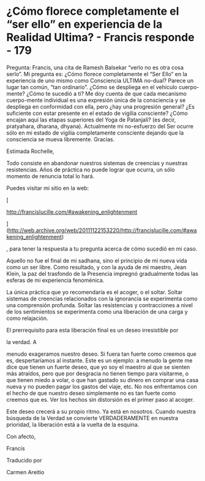# ¿Cómo florece completamente el “ser ello” en experiencia de la Realidad Ultima? - Francis responde - 179

Pregunta: Francis, una cita de Ramesh Balsekar “verlo no es otra cosa serlo”. Mi pregunta es: ¿Cómo florece completamente el “Ser Ello” en la experiencia de uno mismo como Consciencia ULTIMA no-dual? Parece un lugar tan común, “tan ordinario”. ¿Cómo se despliega en el vehículo cuerpo-mente? ¿Cómo te sucedió a ti? Me doy cuenta de que cada mecanismo cuerpo-mente individual es una expresión única de la consciencia y se despliega en conformidad con ella, pero ¿hay una progresión general? ¿Es suficiente con estar presente en el estado de vigilia consciente? ¿Cómo encajan aquí las etapas superiores del Yoga de Patanjali? (es decir, pratyahara, dharana, dhyana). Actualmente mi no-esfuerzo del Ser ocurre sólo en mi estado de vigilia completamente consciente dejando que la consciencia se mueva libremente. Gracias.

Estimada Rochelle, 

Todo consiste en abandonar nuestros sistemas de creencias y nuestras resistencias. Años de práctica no puede lograr que ocurra, un sólo momento de renuncia total lo hará.

Puedes visitar mi sitio en la web: 

[

http://francislucille.com/#awakening_enlightenment

](http://web.archive.org/web/20111122153220/http://francislucille.com/#awakening_enlightenment)

, para tener la respuesta a tu pregunta acerca de cómo sucedió en mi caso.

Aquello no fue el final de mi sadhana, sino el principio de mi nueva vida como un ser libre. Como resultado, y con la ayuda de mi maestro, Jean Klein, la paz del trasfondo de la Presencia impregnó gradualmente todas las esferas de mi experiencia fenoménica.

La única práctica que yo recomendaría es el acoger, o el soltar. Soltar sistemas de creencias relacionados con la ignorancia se experimenta como una comprensión profunda. Soltar las resistencias y contracciones a nivel de los sentimientos se experimenta como una liberación de una carga y como relajación.

El prerrequisito para esta liberación final es un deseo irresistible por 

la verdad. A

 menudo exageramos nuestro deseo. Si fuera tan fuerte como creemos que es, despertaríamos al instante. Este es un ejemplo: a menudo la gente me dice que tienen un fuerte deseo, que yo soy el maestro al que se sienten más atraídos, pero que por desgracia no tienen tiempo para visitarme, o que tienen miedo a volar, o que han gastado su dinero en comprar una casa nueva y no pueden pagar los gastos del viaje, etc. No nos enfrentamos con el hecho de que nuestro deseo simplemente no es tan fuerte como creemos que es. Ver los hechos sin distorsión es el primer paso al acoger. 

Este deseo crecerá a su propio ritmo. Ya está en nosotros. Cuando nuestra búsqueda de la Verdad se convierte VERDADERAMENTE en nuestra prioridad, la liberación está a la vuelta de la esquina.

Con afecto, 

Francis

Traducido por 

Carmen Areitio

